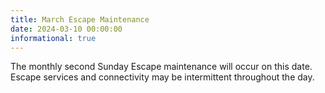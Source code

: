```yaml
---
title: March Escape Maintenance 
date: 2024-03-10 00:00:00
informational: true
---
```


The monthly second Sunday Escape maintenance will occur on this date. Escape services and connectivity may be intermittent throughout the day.

